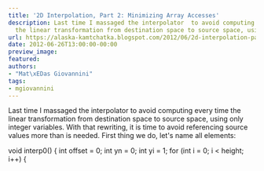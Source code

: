 ```yaml
---
title: '2D Interpolation, Part 2: Minimizing Array Accesses'
description: Last time I massaged the interpolator  to avoid computing every time
  the linear transformation from destination space to source space, using...
url: https://alaska-kamtchatka.blogspot.com/2012/06/2d-interpolation-part-2-minimizing.html
date: 2012-06-26T13:00:00-00:00
preview_image:
featured:
authors:
- "Mat\xEDas Giovannini"
tags:
- mgiovannini
---
```


Last time I massaged the interpolator to avoid computing every time the linear transformation from destination space to source space, using only integer variables. With that rewriting, it is time to avoid referencing source values more than is needed. First thing we do, let's name all elements:


void interp0() {
  int offset = 0;
  int yn = 0;
  int yi = 1;
  for (int i = 0; i &lt; height; i++) {

